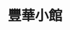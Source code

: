 ---
title: "豐華小館"
description: "豐華小館"
layout: shop
keywords:
  - 美食競賽
  - 台灣美食
  - 美食精選
datePublished: "2025-06-30"
dateModified: "2025-07-04"
city: "新北市"
district: "板橋區"
address: "新北市板橋區雙十路二段209號"
phone: "0282529789"
geo: "25.028944449484097, 121.47322423616514"
google_map: "https://maps.app.goo.gl/ZE5UPg3uecsF1xG78"
footinder: "https://footinder.com.tw/%E6%96%B0%E5%8C%97%E5%B8%82%E6%9D%BF%E6%A9%8B%E5%8D%80/6644/"
official: "https://fonhua.blogspot.com/"
award:
  - name: "500盤"
    year: "2024"
    entries:
      - dishes:
          - "冰糖蹄膀"

---